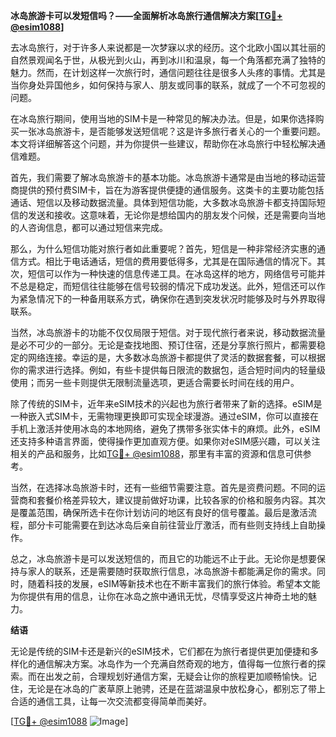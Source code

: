**冰岛旅游卡可以发短信吗？——全面解析冰岛旅行通信解决方案[[TG💪+ @esim1088](https://t.me/s/esim1088)]**

去冰岛旅行，对于许多人来说都是一次梦寐以求的经历。这个北欧小国以其壮丽的自然景观闻名于世，从极光到火山，再到冰川和温泉，每一个角落都充满了独特的魅力。然而，在计划这样一次旅行时，通信问题往往是很多人头疼的事情。尤其是当你身处异国他乡，如何保持与家人、朋友或同事的联系，就成了一个不可忽视的问题。

在冰岛旅行期间，使用当地的SIM卡是一种常见的解决办法。但是，如果你选择购买一张冰岛旅游卡，是否能够发送短信呢？这是许多旅行者关心的一个重要问题。本文将详细解答这个问题，并为你提供一些建议，帮助你在冰岛旅行中轻松解决通信难题。

首先，我们需要了解冰岛旅游卡的基本功能。冰岛旅游卡通常是由当地的移动运营商提供的预付费SIM卡，旨在为游客提供便捷的通信服务。这类卡的主要功能包括通话、短信以及移动数据流量。具体到短信功能，大多数冰岛旅游卡都支持国际短信的发送和接收。这意味着，无论你是想给国内的朋友发个问候，还是需要向当地的人咨询信息，都可以通过短信来完成。

那么，为什么短信功能对旅行者如此重要呢？首先，短信是一种非常经济实惠的通信方式。相比于电话通话，短信的费用要低得多，尤其是在国际通信的情况下。其次，短信可以作为一种快速的信息传递工具。在冰岛这样的地方，网络信号可能并不总是稳定，而短信往往能够在信号较弱的情况下成功发送。此外，短信还可以作为紧急情况下的一种备用联系方式，确保你在遇到突发状况时能够及时与外界取得联系。

当然，冰岛旅游卡的功能不仅仅局限于短信。对于现代旅行者来说，移动数据流量是必不可少的一部分。无论是查找地图、预订住宿，还是分享旅行照片，都需要稳定的网络连接。幸运的是，大多数冰岛旅游卡都提供了灵活的数据套餐，可以根据你的需求进行选择。例如，有些卡提供每日限流的数据包，适合短时间内的轻量级使用；而另一些卡则提供无限制流量选项，更适合需要长时间在线的用户。

除了传统的SIM卡，近年来eSIM技术的兴起也为旅行者带来了新的选择。eSIM是一种嵌入式SIM卡，无需物理更换即可实现全球漫游。通过eSIM，你可以直接在手机上激活并使用冰岛的本地网络，避免了携带多张实体卡的麻烦。此外，eSIM还支持多种语言界面，使得操作更加直观方便。如果你对eSIM感兴趣，可以关注相关的产品和服务，比如[TG💪+ @esim1088](https://t.me/s/esim1088)，那里有丰富的资源和信息可供参考。

当然，在选择冰岛旅游卡时，还有一些细节需要注意。首先是资费问题。不同的运营商和套餐价格差异较大，建议提前做好功课，比较各家的价格和服务内容。其次是覆盖范围，确保所选卡在你计划访问的地区有良好的信号覆盖。最后是激活流程，部分卡可能需要在到达冰岛后亲自前往营业厅激活，而有些则支持线上自助操作。

总之，冰岛旅游卡是可以发送短信的，而且它的功能远不止于此。无论你是想要保持与家人的联系，还是需要随时获取旅行信息，冰岛旅游卡都能满足你的需求。同时，随着科技的发展，eSIM等新技术也在不断丰富我们的旅行体验。希望本文能为你提供有用的信息，让你在冰岛之旅中通讯无忧，尽情享受这片神奇土地的魅力。

**结语**

无论是传统的SIM卡还是新兴的eSIM技术，它们都在为旅行者提供更加便捷和多样化的通信解决方案。冰岛作为一个充满自然奇观的地方，值得每一位旅行者的探索。而在出发之前，合理规划好通信方案，无疑会让你的旅程更加顺畅愉快。记住，无论是在冰岛的广袤草原上驰骋，还是在蓝湖温泉中放松身心，都别忘了带上合适的通信工具，让每一次交流都变得简单而美好。

[[TG💪+ @esim1088](https://t.me/s/esim1088) ![Image](https://i.postimg.cc/4NQfJmqS/Snipaste-2025-05-13-00-14-12.png)]
